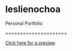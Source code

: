 # leslienochoa
Personal Portfolio

=====================

[Click here for a preview](http://nats-ohchewy.github.io/Portfolio/).
